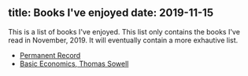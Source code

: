 title: Books I've enjoyed
date: 2019-11-15
---

This is a list of books I've enjoyed. This list only contains the books I've
read in November, 2019. It will eventually contain a more exhautive list.

* [Permanent Record](https://en.wikipedia.org/wiki/Permanent_Record_(autobiography))
* [Basic Economics, Thomas Sowell](https://www.amazon.com/Basic-Economics-Thomas-Sowell/dp/0465060730)
